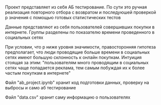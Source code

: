Проект представляет из себя АБ тестирование. По сути это ручная реализация повторного отбора с возвратом и последуюшей проверкой р значения с помощью готовых статистических тестов

Данные представляют из себя пользователей совершивших покупки в интернете. Группы разделены по показателю времени проведенного в социальных сетях

При условии, что р ниже уровня значимости, правосторонняя гипотеза предполагает, что люди проводящие больше времени в социальных сетях имеют большую склонность к онлайн покупкам. Интуиция стоящая за этим: "пользователям много проводящим в социальных сетях чаще попадается реклама, тем самым побуждая их к более частым покупкам в интернете"

Файл "ab_project.ipynb" хранит код подготовки данных, проверку на выбросы и само аб тестирование

Файл "data.csv" хранит саму информацию о пользователях


